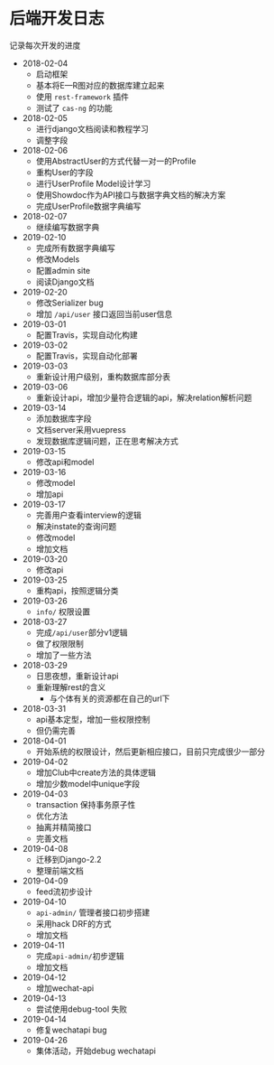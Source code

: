 # 后端开发日志

记录每次开发的进度

- 2018-02-04
  - 启动框架
  - 基本将E—R图对应的数据库建立起来
  - 使用 `rest-framework` 插件
  - 测试了 `cas-ng` 的功能
- 2018-02-05
  - 进行django文档阅读和教程学习
  - 调整字段
- 2018-02-06
  - 使用AbstractUser的方式代替一对一的Profile
  - 重构User的字段
  - 进行UserProfile Model设计学习
  - 使用Showdoc作为API接口与数据字典文档的解决方案 
  - 完成UserProfile数据字典编写
- 2018-02-07
  - 继续编写数据字典
- 2019-02-10
  - 完成所有数据字典编写
  - 修改Models
  - 配置admin site
  - 阅读Django文档
- 2019-02-20
  - 修改Serializer bug
  - 增加 `/api/user` 接口返回当前user信息
- 2019-03-01
  - 配置Travis，实现自动化构建
- 2019-03-02
  - 配置Travis，实现自动化部署
- 2019-03-03
  - 重新设计用户级别，重构数据库部分表
- 2019-03-06
  - 重新设计api，增加少量符合逻辑的api，解决relation解析问题
- 2019-03-14
  - 添加数据库字段
  - 文档server采用vuepress
  - 发现数据库逻辑问题，正在思考解决方式
- 2019-03-15
  - 修改api和model
- 2019-03-16
  - 修改model
  - 增加api
- 2019-03-17
  - 完善用户查看interview的逻辑
  - 解决instate的查询问题
  - 修改model
  - 增加文档
- 2019-03-20
  - 修改api
- 2019-03-25
  - 重构api，按照逻辑分类
- 2019-03-26
  - `info/` 权限设置
- 2018-03-27
  - 完成`/api/user`部分v1逻辑
  - 做了权限限制
  - 增加了一些方法
- 2018-03-29
  - 日思夜想，重新设计api
  - 重新理解rest的含义
    - 与个体有关的资源都在自己的url下
- 2018-03-31
  - api基本定型，增加一些权限控制
  - 但仍需完善
- 2018-04-01
  - 开始系统的权限设计，然后更新相应接口，目前只完成很少一部分
- 2019-04-02
  - 增加Club中create方法的具体逻辑
  - 增加少数model中unique字段
- 2019-04-03
  - transaction 保持事务原子性
  - 优化方法
  - 抽离并精简接口
  - 完善文档
- 2019-04-08
  - 迁移到Django-2.2
  - 整理前端文档
- 2019-04-09
  - feed流初步设计
- 2019-04-10
  - `api-admin/` 管理者接口初步搭建
  - 采用hack DRF的方式
  - 增加文档
- 2019-04-11
  - 完成`api-admin/`初步逻辑
  - 增加文档
- 2019-04-12
  - 增加wechat-api
- 2019-04-13
  - 尝试使用debug-tool 失败
- 2019-04-14
  - 修复wechatapi bug
- 2019-04-26
  - 集体活动，开始debug wechatapi